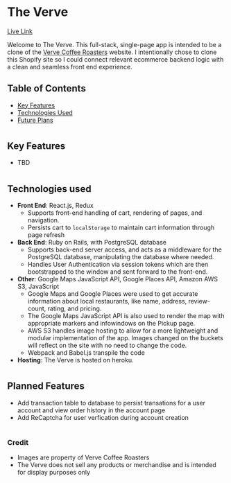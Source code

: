 # The Verve

<a href="https://the-verve.herokuapp.com/#/">Live Link</a>

Welcome to The Verve. This full-stack, single-page app is intended to be a clone of the <a href="https://www.vervecoffee.com/" target="_blank" rel="noopener noreferrer">Verve Coffee Roasters</a> website. I intentionally chose to clone this Shopify site so I could connect relevant ecommerce backend logic with a clean and seamless front end experience. 

<h2 id="table-of-contents">Table of Contents</h2>

- [Key Features](#features)
- [Technologies Used](#technologies-used)
- [Future Plans](#future-plans)

#
<h2 id="features">Key Features</h2>

- TBD

#
<h2 id="technologies-used">Technologies used</h2>

- __Front End__: React.js, Redux
  - Supports front-end handling of cart, rendering of pages, and navigation.
  - Persists cart to `localStorage` to maintain cart information through page refresh
- __Back End__: Ruby on Rails, with PostgreSQL database
  - Supports back-end server access, and acts as a middleware for the PostgreSQL database, manipulating the database where needed.
  - Handles User Authentication via session tokens which are then bootstrapped to the window and sent forward to the front-end.
- __Other__: Google Maps JavaScript API, Google Places API, Amazon AWS S3, JavaScript
  - Google Maps and Google Places were used to get accurate information about local restaurants, like name, address, review-count, rating, and pricing.
  - The Google Maps JavaScript API is also used to render the map with appropriate markers and infowindows on the Pickup page.
  - AWS S3 handles image hosting to allow for a more lightweight and modular implementation of the app. Images changed on the buckets will reflect on the site with no need to change the code.
  - Webpack and Babel.js transpile the code
- __Hosting__: The Verve is hosted on heroku.

#
<h2 id="future-plans">Planned Features</h2>

- Add transaction table to database to persist transations for a user account and view order history in the account page
- Add ReCaptcha for user verfication during account creation

#
### Credit
- Images are property of Verve Coffee Roasters
- The Verve does not sell any products or merchandise and is intended for display purposes only